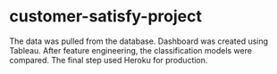 # customer-satisfy-project
The data was pulled from the database. Dashboard was created using Tableau. After feature engineering, the classification models were compared. The final step used Heroku for production.

